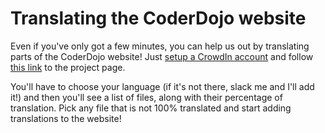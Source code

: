 # Translating the CoderDojo website

Even if you've only got a few minutes, you can help us out by translating parts of the CoderDojo website! Just [setup a CrowdIn account](https://crowdin.com/login) and follow [this link](https://crowdin.com/project/zen-community-platform) to the project page. 

You'll have to choose your language (if it's not there, slack me and I'll add it!) and then you'll see a list of files, along with their percentage of translation. Pick any file that is not 100% translated and start adding translations to the website!
